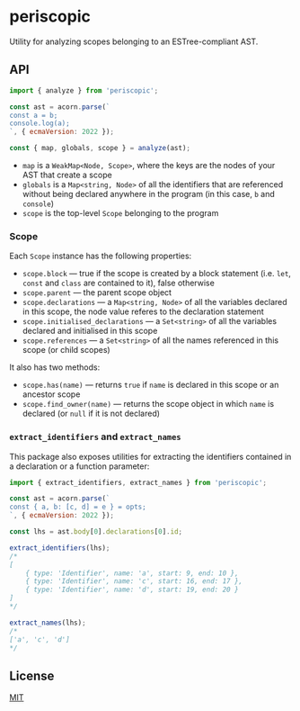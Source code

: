 # periscopic

Utility for analyzing scopes belonging to an ESTree-compliant AST.


## API

```js
import { analyze } from 'periscopic';

const ast = acorn.parse(`
const a = b;
console.log(a);
`, { ecmaVersion: 2022 });

const { map, globals, scope } = analyze(ast);
```

* `map` is a `WeakMap<Node, Scope>`, where the keys are the nodes of your AST that create a scope
* `globals` is a `Map<string, Node>` of all the identifiers that are referenced without being declared anywhere in the program (in this case, `b` and `console`)
* `scope` is the top-level `Scope` belonging to the program


### Scope

Each `Scope` instance has the following properties:

* `scope.block` — true if the scope is created by a block statement (i.e. `let`, `const` and `class` are contained to it), false otherwise
* `scope.parent` — the parent scope object
* `scope.declarations` — a `Map<string, Node>` of all the variables declared in this scope, the node value referes to the declaration statement
* `scope.initialised_declarations` — a `Set<string>` of all the variables declared and initialised in this scope
* `scope.references` — a `Set<string>` of all the names referenced in this scope (or child scopes)

It also has two methods:

* `scope.has(name)` — returns `true` if `name` is declared in this scope or an ancestor scope
* `scope.find_owner(name)` — returns the scope object in which `name` is declared (or `null` if it is not declared)


### `extract_identifiers` and `extract_names`

This package also exposes utilities for extracting the identifiers contained in a declaration or a function parameter:

```js
import { extract_identifiers, extract_names } from 'periscopic';

const ast = acorn.parse(`
const { a, b: [c, d] = e } = opts;
`, { ecmaVersion: 2022 });

const lhs = ast.body[0].declarations[0].id;

extract_identifiers(lhs);
/*
[
	{ type: 'Identifier', name: 'a', start: 9, end: 10 },
	{ type: 'Identifier', name: 'c', start: 16, end: 17 },
	{ type: 'Identifier', name: 'd', start: 19, end: 20 }
]
*/

extract_names(lhs);
/*
['a', 'c', 'd']
*/
```


## License

[MIT](LICENSE)
